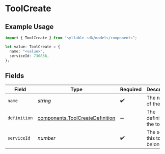 # ToolCreate

## Example Usage

```typescript
import { ToolCreate } from "syllable-sdk/models/components";

let value: ToolCreate = {
  name: "<value>",
  serviceId: 730856,
};
```

## Fields

| Field                                                                              | Type                                                                               | Required                                                                           | Description                                                                        |
| ---------------------------------------------------------------------------------- | ---------------------------------------------------------------------------------- | ---------------------------------------------------------------------------------- | ---------------------------------------------------------------------------------- |
| `name`                                                                             | *string*                                                                           | :heavy_check_mark:                                                                 | The name of the tool                                                               |
| `definition`                                                                       | [components.ToolCreateDefinition](../../models/components/toolcreatedefinition.md) | :heavy_minus_sign:                                                                 | The definition of the tool                                                         |
| `serviceId`                                                                        | *number*                                                                           | :heavy_check_mark:                                                                 | The service this tool belongs to                                                   |